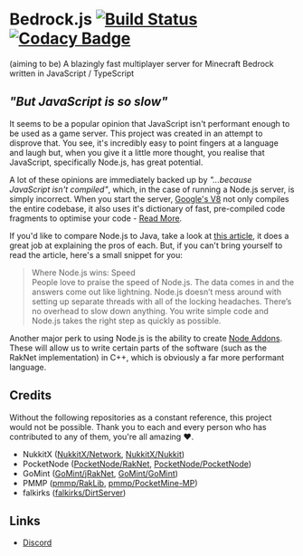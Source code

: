 # Bedrock.js [![Build Status](https://travis-ci.com/BradW/Bedrock.js.svg?branch=master)](https://travis-ci.com/BradW/Bedrock.js) [![Codacy Badge](https://api.codacy.com/project/badge/Grade/98445d9e441e45d983aaea24e0790b8c)](https://app.codacy.com/app/HypertextPP/Bedrock.js?utm_source=github.com&utm_medium=referral&utm_content=BradW/Bedrock.js&utm_campaign=Badge_Grade_Dashboard)
(aiming to be) A blazingly fast multiplayer server for Minecraft Bedrock written in JavaScript / TypeScript

## _"But JavaScript is so slow"_

It seems to be a popular opinion that JavaScript isn't performant enough to be used as a game server. This project was created in an attempt to disprove that. You see, it's incredibly easy to point fingers at a language and laugh but, when you give it a little more thought, you realise that JavaScript, specifically Node.js, has great potential.

A lot of these opinions are immediately backed up by _"...because JavaScript isn't compiled"_, which, in the case of running a Node.js server, is simply incorrect. When you start the server, [Google's V8](https://v8.dev) not only compiles the entire codebase, it also uses it's dictionary of fast, pre-compiled code fragments to optimise your code - [Read More](https://hashnode.com/post/is-nodejs-compiled-or-interpreted-language-cijylh0ed00keco5318e1em8p/answer/cijyq66au00kvvm53iky4den4).

If you'd like to compare Node.js to Java, take a look at [this article](https://www.infoworld.com/article/2883328/node-js/java-vs-nodejs-an-epic-battle-for-developer-mindshare.html), it does a great job at explaining the pros of each. But, if you can't bring yourself to read the article, here's a small snippet for you:
> Where Node.js wins: Speed\
> People love to praise the speed of Node.js. The data comes in and the answers come out like lightning. Node.js doesn’t mess around with setting up separate threads with all of the locking headaches. There’s no overhead to slow down anything. You write simple code and Node.js takes the right step as quickly as possible.

Another major perk to using Node.js is the ability to create [Node Addons](https://nodejs.org/api/addons.html). These will allow us to write certain parts of the software (such as the RakNet implementation) in C++, which is obviously a far more performant language.

## Credits
Without the following repositories as a constant reference, this project would not be possible. Thank you to each and every person who has contributed to any of them, you're all amazing :heart:.

-   NukkitX ([NukkitX/Network](https://github.com/NukkitX/Network), [NukkitX/Nukkit](https://github.com/NukkitX/Nukkit))
-   PocketNode ([PocketNode/RakNet](https://github.com/PocketNode/RakNet), [PocketNode/PocketNode](https://github.com/PocketNode/PocketNode))
-   GoMint ([GoMint/jRakNet](https://github.com/GoMint/jRakNet), [GoMint/GoMint](https://github.com/GoMint/GoMint))
-   PMMP ([pmmp/RakLib](https://github.com/pmmp/RakLib), [pmmp/PocketMine-MP](https://github.com/pmmp/PocketMine-MP))
-   falkirks ([falkirks/DirtServer](https://github.com/falkirks/DirtServer))

## Links
-   [Discord](https://discord.gg/uDhn7zM)
